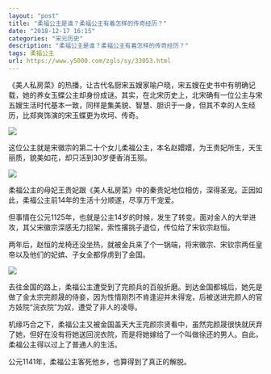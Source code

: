 ```yaml
---
layout: "post"
title: "柔福公主是谁？柔福公主有着怎样的传奇经历？"
date: "2018-12-17 16:15"
categories: "宋元历史"
description: "柔福公主是谁？柔福公主有着怎样的传奇经历？"
tags: 柔福公主
url: https://www.y5000.com/zgls/sy/33053.html
---
```






《美人私房菜》的热播，让古代名厨宋五嫂家喻户晓，宋五嫂在史书中有明确记载，她的养女玉蝶公主却身份成谜。其实，在北宋历史上，北宋确有一位公主与宋五嫂生活时代基本一致，同样是集美貌、智慧、胆识于一身，但其不幸的人生经历，比郑爽饰演的宋玉蝶更为坎坷、传奇。

![](https://img.y5000.com/uploads/allimg/180914/15-1P914091605O2.jpg)

这位公主就是宋徽宗的第二十个女儿柔福公主，本名赵嬛嬛，为王贵妃所生，天生丽质，貌美如花，却只活到30岁便香消玉殒。

![](https://img.y5000.com/uploads/allimg/180914/15-1P914091J25c.jpg)

柔福公主的母妃王贵妃跟《美人私房菜》中的秦贵妃地位相仿，深得圣宠。正因如此，柔福公主前14年的生活十分顺遂，尽享万千宠爱。

但事情在公元1125年，也就是公主14岁的时候，发生了转变。面对金人的大举进攻，其父宋徽宗深感无力招架，索性撂挑子退位，传位给了宋钦宗赵恒。

两年后，赵恒的龙椅还没坐热，就被金兵来了个一锅端，将宋徽宗、宋钦宗两任皇帝以及他们的妃嫔、子女全都俘虏到了金国。

![](https://img.y5000.com/uploads/allimg/180914/15-1P914091S4630.jpg)

去往金国的路上，柔福公主遭受到了完颜兵的百般折磨。到达金国都城后，她先是做了金太宗完颜晟的侍妾，因为性情刚烈不肯逢迎并未得宠，后被送进完颜人的官方妓院“浣衣院”为奴，遭受了非人的凌辱。

机缘巧合之下，柔福公主又被金国盖天大王完颜宗贤看中，虽然完颜晟很快就厌弃了她，但好在没有将她送回浣衣院，而是将她嫁给了一个叫做徐还的男人。自此，柔福公主得以过上了普通人的生活。

公元1141年，柔福公主客死他乡，也算得到了真正的解脱。
